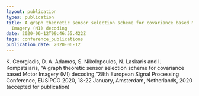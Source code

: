 ```yaml
---
layout: publication
types: publication
title: A graph theoretic sensor selection scheme for covariance based Motor
  Imagery (MI) decoding
date: 2020-06-12T09:46:55.422Z
tags: conference_publications
publication_date: 2020-06-12
---
```

K. Georgiadis, D. Α. Adamos, S. Nikolopoulos, N. Laskaris and I. Kompatsiaris, “A graph theoretic sensor selection scheme for covariance based Motor Imagery (MI) decoding,”28th European Signal Processing Conference, EUSIPCO 2020, 18-22 January, Amsterdam, Netherlands, 2020 (accepted for publication)